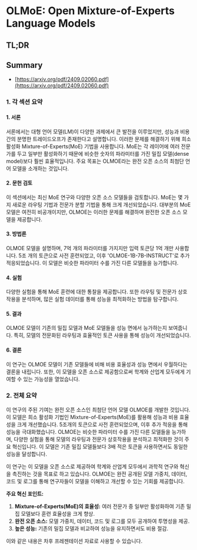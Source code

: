 # OLMoE: Open Mixture-of-Experts Language Models
## TL;DR
## Summary
- [https://arxiv.org/pdf/2409.02060.pdf](https://arxiv.org/pdf/2409.02060.pdf)

### 1. 각 섹션 요약

#### 1. 서론
서론에서는 대형 언어 모델(LM)이 다양한 과제에서 큰 발전을 이루었지만, 성능과 비용 간의 분명한 트레이드오프가 존재한다고 설명합니다. 이러한 문제를 해결하기 위해 희소 활성화 Mixture-of-Experts(MoE) 기법을 사용합니다. MoE는 각 레이어에 여러 전문가를 두고 일부만 활성화하기 때문에 비슷한 숫자의 파라미터를 가진 밀집 모델(dense model)보다 훨씬 효율적입니다. 주요 목표는 OLMOE라는 완전 오픈 소스의 최첨단 언어 모델을 소개하는 것입니다.

#### 2. 문헌 검토
이 섹션에서는 최신 MoE 연구와 다양한 오픈 소스 모델들을 검토합니다. MoE는 몇 가지 새로운 라우팅 기법과 전문가 분할 기법을 통해 크게 개선되었습니다. 대부분의 MoE 모델은 여전히 비공개이지만, OLMOE는 이러한 문제를 해결하며 완전한 오픈 소스 모델을 제공합니다.

#### 3. 방법론
OLMOE 모델을 설명하며, 7억 개의 파라미터를 가지지만 입력 토큰당 1억 개만 사용합니다. 5조 개의 토큰으로 사전 훈련되었고, 이후 'OLMOE-1B-7B-INSTRUCT'로 추가 적응되었습니다. 이 모델은 비슷한 파라미터 수를 가진 다른 모델들을 능가합니다.

#### 4. 실험
다양한 실험을 통해 MoE 훈련에 대한 통찰을 제공합니다. 또한 라우팅 및 전문가 상호작용을 분석하며, 많은 실험 데이터를 통해 성능을 최적화하는 방법을 탐구합니다.

#### 5. 결과
OLMOE 모델이 기존의 밀집 모델과 MoE 모델들을 성능 면에서 능가하는지 보여줍니다. 특히, 모델의 전문화된 라우팅과 효율적인 토큰 사용을 통해 성능이 개선되었습니다.

#### 6. 결론
이 연구는 OLMOE 모델이 기존 모델들에 비해 비용 효율성과 성능 면에서 우월하다는 결론을 내립니다. 또한, 이 모델을 오픈 소스로 제공함으로써 학계와 산업계 모두에게 기여할 수 있는 가능성을 열었습니다.

### 2. 전체 요약
이 연구의 주된 기여는 완전 오픈 소스인 최첨단 언어 모델 OLMOE를 개발한 것입니다. 이 모델은 희소 활성화 기법인 Mixture-of-Experts(MoE)를 활용해 성능과 비용 효율성을 크게 개선했습니다. 5조개의 토큰으로 사전 훈련되었으며, 이후 추가 적응을 통해 성능을 극대화했습니다. OLMOE는 비슷한 파라미터 수를 가진 다른 모델들을 능가하며, 다양한 실험을 통해 모델의 라우팅과 전문가 상호작용을 분석하고 최적화한 것이 주요 혁신입니다. 이 모델은 기존 밀집 모델들보다 3배 적은 토큰을 사용하면서도 동일한 성능을 달성합니다.
 
이 연구는 이 모델을 오픈 소스로 제공하여 학계와 산업계 모두에서 과학적 연구와 혁신을 촉진하는 것을 목표로 하고 있습니다. OLMOE는 완전 공개된 모델 가중치, 데이터, 코드 및 로그를 통해 연구자들이 모델을 이해하고 개선할 수 있는 기회를 제공합니다.

**주요 혁신 포인트:**
1. **Mixture-of-Experts(MoE)의 효율성:** 여러 전문가 중 일부만 활성화하여 기존 밀집 모델보다 훈련 효율성을 크게 향상.
2. **완전 오픈 소스:** 모델 가중치, 데이터, 코드 및 로그를 모두 공개하여 투명성을 제공.
3. **높은 성능:** 기존의 밀집 모델과 비교하여 성능을 유지하면서도 비용 절감.

이와 같은 내용은 차후 프레젠테이션 자료로 사용할 수 있습니다.